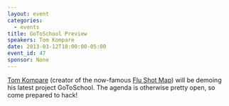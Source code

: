 ```yaml
---
layout: event
categories: 
  - events
title: GoToSchool Preview
speakers: Tom Kompare
date: 2013-03-12T18:00:00-05:00
event_id: 47
sponsor: None
---
```


[Tom Kompare](https://twitter.com/tomkompare) (creator of the now-famous [Flu Shot Map](http://chicagoflushots.org/)) will be demoing his latest project GoToSchool. The agenda is otherwise pretty open, so come prepared to hack!
